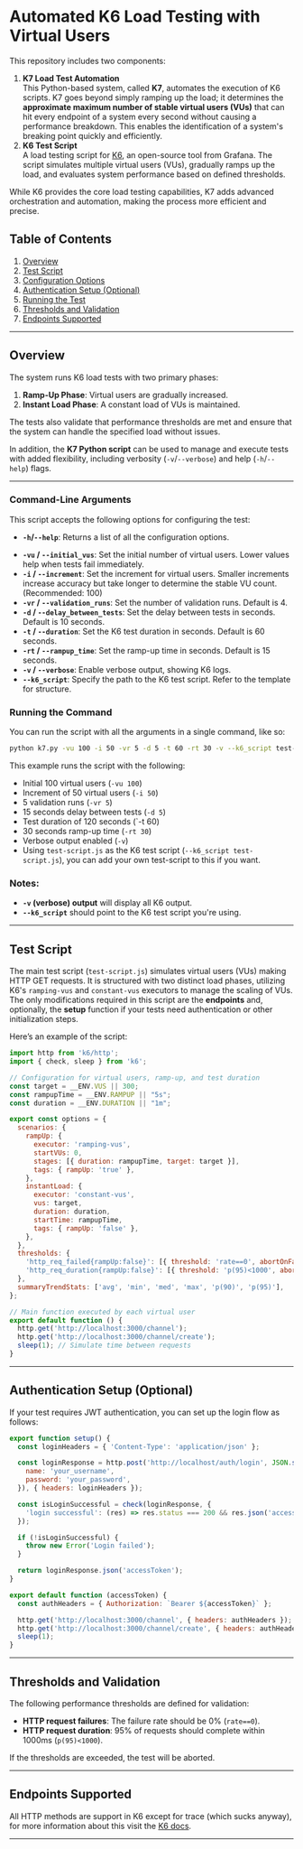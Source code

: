 # Automated K6 Load Testing with Virtual Users

This repository includes two components:
1. **K7 Load Test Automation**  
    This Python-based system, called **K7**, automates the execution of K6 scripts. K7 goes beyond simply ramping up the load; it determines the **approximate maximum number of stable virtual users (VUs)** that can hit every endpoint of a system every second without causing a performance breakdown. This enables the identification of a system's breaking point quickly and efficiently.
2. **K6 Test Script**  
	A load testing script for [K6](https://k6.io/), an open-source tool from Grafana. The script simulates multiple virtual users (VUs), gradually ramps up the load, and evaluates system performance based on defined thresholds.

While K6 provides the core load testing capabilities, K7 adds advanced orchestration and automation, making the process more efficient and precise.

## Table of Contents

1. [Overview](#overview)
2. [Test Script](#test-script)
3. [Configuration Options](#configuration-options)
4. [Authentication Setup (Optional)](#authentication-setup-optional)
5. [Running the Test](#running-the-test)
6. [Thresholds and Validation](#thresholds-and-validation)
7. [Endpoints Supported](#endpoints-supported)

---
## Overview
The system runs K6 load tests with two primary phases:
1. **Ramp-Up Phase**: Virtual users are gradually increased.
2. **Instant Load Phase**: A constant load of VUs is maintained.

The tests also validate that performance thresholds are met and ensure that the system can handle the specified load without issues.

In addition, the **K7 Python script** can be used to manage and execute tests with added flexibility, including verbosity (`-v`/`--verbose`) and help (`-h`/`--help`) flags.

---
### Command-Line Arguments
This script accepts the following options for configuring the test:
* **`-h`/`--help`**: Returns a list of all the configuration options.
- **`-vu` / `--initial_vus`**: Set the initial number of virtual users. Lower values help when tests fail immediately.
- **`-i` / `--increment`**: Set the increment for virtual users. Smaller increments increase accuracy but take longer to determine the stable VU count. (Recommended: 100)
- **`-vr` / `--validation_runs`**: Set the number of validation runs. Default is 4.
- **`-d` / `--delay_between_tests`**: Set the delay between tests in seconds. Default is 10 seconds.
- **`-t` / `--duration`**: Set the K6 test duration in seconds. Default is 60 seconds.
- **`-rt` / `--rampup_time`**: Set the ramp-up time in seconds. Default is 15 seconds.
- **`-v` / `--verbose`**: Enable verbose output, showing K6 logs.
- **`--k6_script`**: Specify the path to the K6 test script. Refer to the template for structure.

### Running the Command
You can run the script with all the arguments in a single command, like so:
```bash
python k7.py -vu 100 -i 50 -vr 5 -d 5 -t 60 -rt 30 -v --k6_script test-script.js
```

This example runs the script with the following:
- Initial 100 virtual users (`-vu 100`)
- Increment of 50 virtual users (`-i 50`)
- 5 validation runs (`-vr 5`)
- 15 seconds delay between tests (`-d 5`)
- Test duration of 120 seconds (`-t 60)
- 30 seconds ramp-up time (`-rt 30`)
- Verbose output enabled (`-v`)
- Using `test-script.js` as the K6 test script (`--k6_script test-script.js`), you can add your own test-script to this if you want.

### Notes:
- **`-v` (verbose) output** will display all K6 output.
- **`--k6_script`** should point to the K6 test script you're using.

---
## Test Script
The main test script (`test-script.js`) simulates virtual users (VUs) making HTTP GET requests. It is structured with two distinct load phases, utilizing K6's `ramping-vus` and `constant-vus` executors to manage the scaling of VUs. The only modifications required in this script are the **endpoints** and, optionally, the **setup** function if your tests need authentication or other initialization steps.

Here’s an example of the script:
```javascript
import http from 'k6/http';
import { check, sleep } from 'k6';

// Configuration for virtual users, ramp-up, and test duration
const target = __ENV.VUS || 300;
const rampupTime = __ENV.RAMPUP || "5s";
const duration = __ENV.DURATION || "1m";

export const options = {
  scenarios: {
    rampUp: {
      executor: 'ramping-vus',
      startVUs: 0,
      stages: [{ duration: rampupTime, target: target }],
      tags: { rampUp: 'true' },
    },
    instantLoad: {
      executor: 'constant-vus',
      vus: target,
      duration: duration,
      startTime: rampupTime,
      tags: { rampUp: 'false' },
    },
  },
  thresholds: {
    'http_req_failed{rampUp:false}': [{ threshold: 'rate==0', abortOnFail: true }],
    'http_req_duration{rampUp:false}': [{ threshold: 'p(95)<1000', abortOnFail: true }],
  },
  summaryTrendStats: ['avg', 'min', 'med', 'max', 'p(90)', 'p(95)'],
};

// Main function executed by each virtual user
export default function () {
  http.get('http://localhost:3000/channel');
  http.get('http://localhost:3000/channel/create');
  sleep(1); // Simulate time between requests
}
```

---
## Authentication Setup (Optional)

If your test requires JWT authentication, you can set up the login flow as follows:

```javascript
export function setup() {
  const loginHeaders = { 'Content-Type': 'application/json' };

  const loginResponse = http.post('http://localhost/auth/login', JSON.stringify({
    name: 'your_username',
    password: 'your_password',
  }), { headers: loginHeaders });

  const isLoginSuccessful = check(loginResponse, {
    'login successful': (res) => res.status === 200 && res.json('accessToken') !== undefined,
  });

  if (!isLoginSuccessful) {
    throw new Error('Login failed');
  }

  return loginResponse.json('accessToken');
}

export default function (accessToken) {
  const authHeaders = { Authorization: `Bearer ${accessToken}` };

  http.get('http://localhost:3000/channel', { headers: authHeaders });
  http.get('http://localhost:3000/channel/create', { headers: authHeaders });
  sleep(1);
}
```

---
## Thresholds and Validation
The following performance thresholds are defined for validation:
- **HTTP request failures**: The failure rate should be 0% (`rate==0`).
- **HTTP request duration**: 95% of requests should complete within 1000ms (`p(95)<1000`).

If the thresholds are exceeded, the test will be aborted.

---
## Endpoints Supported
All HTTP methods are support in K6 except for trace (which sucks anyway), for more information about this visit the [K6 docs](https://k6.io/).

---
